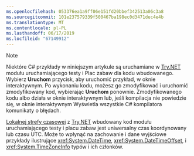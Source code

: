 ```yaml
---
ms.openlocfilehash: 053376ea1a9ff06e151fd20bbef342513a06c3a8
ms.sourcegitcommit: 101e237579339f500467ba198ec0d3471dec4e4b
ms.translationtype: MT
ms.contentlocale: pl-PL
ms.lasthandoff: 06/17/2019
ms.locfileid: "67149912"
---
```


> [!NOTE]
> Niektóre C# przykłady w niniejszym artykule są uruchamiane w [Try.NET](https://try.dot.net) modułu uruchamiającego testy i Plac zabaw dla kodu wbudowanego. Wybierz **Uruchom** przycisk, aby uruchomić przykład, w oknie interaktywnym. Po wykonaniu kodu, możesz go zmodyfikować i uruchomić zmodyfikowany kod, wybierając **Uruchom** ponownie. Zmodyfikowanego kodu albo działa w oknie interaktywnym lub, jeśli kompilacja nie powiedzie się, w oknie interaktywnym Wyświetla wszystkie C# kompilatora komunikaty o błędach.
>  
> [Lokalnej strefy czasowej](xref:System.TimeZoneInfo.Local) z [Try.NET](https://try.dot.net) wbudowany kod modułu uruchamiającego testy i placu zabaw jest uniwersalny czas koordynowany lub czasu UTC. Może to wpłynąć na zachowanie i dane wyjściowe przykłady ilustrujące <xref:System.DateTime>, <xref:System.DateTimeOffset>, i <xref:System.TimeZoneInfo> typów i ich członków.
